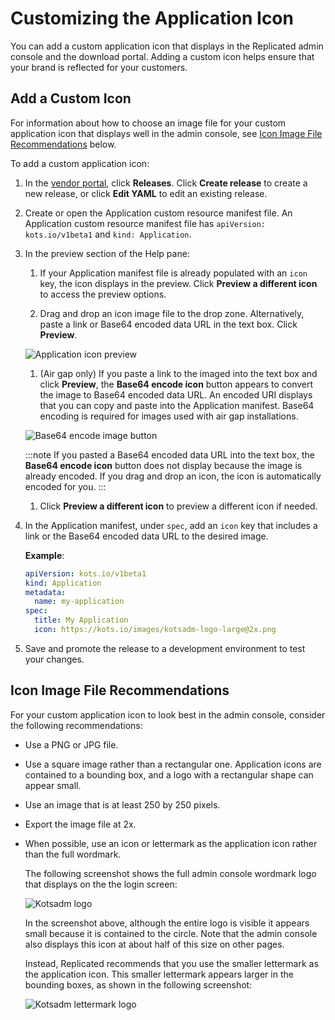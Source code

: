 # Customizing the Application Icon

You can add a custom application icon that displays in the Replicated admin console and the download portal. Adding a custom icon helps ensure that your brand is reflected for your customers.

## Add a Custom Icon

For information about how to choose an image file for your custom application icon that displays well in the admin console, see [Icon Image File Recommendations](#icon-image-file-recommendations) below.

To add a custom application icon:

1. In the [vendor portal](https://vendor.replicated.com/apps), click **Releases**. Click **Create release** to create a new release, or click **Edit YAML** to edit an existing release.
1. Create or open the Application custom resource manifest file. An Application custom resource manifest file has `apiVersion: kots.io/v1beta1` and `kind: Application`.

1. In the preview section of the Help pane:

    1. If your Application manifest file is already populated with an `icon` key, the icon displays in the preview. Click **Preview a different icon** to access the preview options.

    1. Drag and drop an icon image file to the drop zone. Alternatively, paste a link or Base64 encoded data URL in the text box. Click **Preview**.

    ![Application icon preview](/images/app-icon-preview.png)

    1. (Air gap only) If you paste a link to the imaged into the text box and click **Preview**, the **Base64 encode icon** button appears to convert the image to Base64 encoded data URL. An encoded URI displays that you can copy and paste into the Application manifest. Base64 encoding is required for images used with air gap installations.

    ![Base64 encode image button](/images/app-icon-preview-base64.png)

    :::note
    If you pasted a Base64 encoded data URL into the text box, the **Base64 encode icon** button does not display because the image is already encoded. If you drag and drop an icon, the icon is automatically encoded for you.
    :::

    1. Click **Preview a different icon** to preview a different icon if needed.

1. In the Application manifest, under `spec`, add an `icon` key that includes a link or the Base64 encoded data URL to the desired image.

   **Example**:

   ```yaml
   apiVersion: kots.io/v1beta1
   kind: Application
   metadata:
     name: my-application
   spec:
     title: My Application
     icon: https://kots.io/images/kotsadm-logo-large@2x.png
   ```
1. Save and promote the release to a development environment to test your changes.

## Icon Image File Recommendations

For your custom application icon to look best in the admin console, consider the following recommendations:

* Use a PNG or JPG file.
* Use a square image rather than a rectangular one. Application icons are contained to a bounding box, and a logo with a rectangular shape can appear small.
* Use an image that is at least 250 by 250 pixels.
* Export the image file at 2x.
* When possible, use an icon or lettermark as the application icon rather than the full wordmark.

   The following screenshot shows the full admin console wordmark logo that displays on the the login screen:

   ![Kotsadm logo](/images/login-icon-large.png)

    In the screenshot above, although the entire logo is visible it appears small because it is contained to the circle. Note that the admin console also displays this icon at about half of this size on other pages.

    Instead, Replicated recommends that you use the smaller lettermark as the application icon. This smaller lettermark appears larger in the bounding boxes, as shown in the following screenshot:

   ![Kotsadm lettermark logo](/images/login-icon-small.png)
